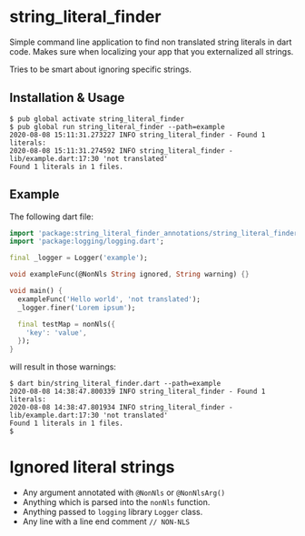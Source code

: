 # string_literal_finder

Simple command line application to find non translated string literals
in dart code. Makes sure when localizing your app that you externalized all strings.

Tries to be smart about ignoring specific strings.

## Installation & Usage

```console
$ pub global activate string_literal_finder
$ pub global run string_literal_finder --path=example
2020-08-08 15:11:31.273227 INFO string_literal_finder - Found 1 literals:
2020-08-08 15:11:31.274592 INFO string_literal_finder - lib/example.dart:17:30 'not translated'
Found 1 literals in 1 files.
```

## Example

The following dart file:

```dart
import 'package:string_literal_finder_annotations/string_literal_finder_annotations.dart';
import 'package:logging/logging.dart';

final _logger = Logger('example');

void exampleFunc(@NonNls String ignored, String warning) {}

void main() {
  exampleFunc('Hello world', 'not translated');
  _logger.finer('Lorem ipsum');

  final testMap = nonNls({
    'key': 'value',
  });
}
```

will result in those warnings:

```shell
$ dart bin/string_literal_finder.dart --path=example
2020-08-08 14:38:47.800339 INFO string_literal_finder - Found 1 literals:
2020-08-08 14:38:47.801934 INFO string_literal_finder - lib/example.dart:17:30 'not translated'
Found 1 literals in 1 files.
$ 
```

# Ignored literal strings

* Any argument annotated with `@NonNls` or `@NonNlsArg()`
* Anything which is parsed into the `nonNls` function.
* Anything passed to `logging` library `Logger` class.
* Any line with a line end comment `// NON-NLS`
